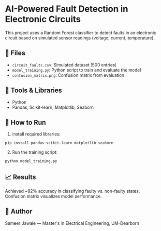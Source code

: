 
# AI-Powered Fault Detection in Electronic Circuits

This project uses a Random Forest classifier to detect faults in an electronic circuit based on simulated sensor readings (voltage, current, temperature).

## 📁 Files
- `circuit_faults.csv`: Simulated dataset (500 entries)
- `model_training.py`: Python script to train and evaluate the model
- `confusion_matrix.png`: Confusion matrix from evaluation

## 🔧 Tools & Libraries
- Python
- Pandas, Scikit-learn, Matplotlib, Seaborn

## 🚀 How to Run
1. Install required libraries:
```bash
pip install pandas scikit-learn matplotlib seaborn
```
2. Run the training script:
```bash
python model_training.py
```

## 📈 Results
Achieved ~92% accuracy in classifying faulty vs. non-faulty states. Confusion matrix visualizes model performance.

## 📌 Author
Sameer Jawale — Master's in Electrical Engineering, UM-Dearborn
